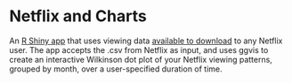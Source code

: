 # Netflix and Charts

An [R Shiny app](https://simranvatsa.shinyapps.io/netflix-and-charts/) that uses viewing data [available to download](https://www.netflix.com/ViewingActivity) to any Netflix user. The app accepts the .csv from Netflix as input, and uses ggvis to create an interactive Wilkinson dot plot of your Netflix viewing patterns, grouped by month, over a user-specified duration of time.
